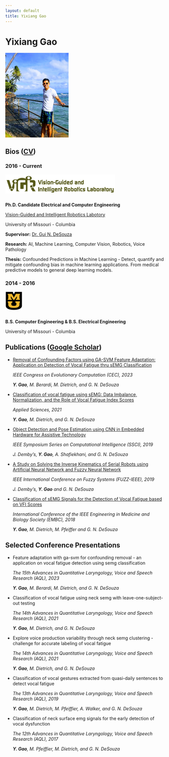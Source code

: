 ```yaml
---
layout: default
title: Yixiang Gao
---
```


# Yixiang Gao
<img src="assets/images/hawaii_embc_2018.jpg" alt="profile image" width="200px">

## Bios ([CV](assets/files/Yixiang_CV.pdf))

### 2016 - Current

<img style="padding-bottom: 10px;" src="assets/images/vigir.jpg" alt="ViGIR" height="60px">

**Ph.D. Candidate Electrical and Computer Engineering**

[Vision-Guided and Intelligent Robotics Labotory](http://vigir.missouri.edu/)

University of Missouri - Columbia

**Supervisor:** [Dr. Gui N. DeSouza](https://engineering.missouri.edu/faculty/guilherme-desouza/)

**Research:** AI, Machine Learning, Computer Vision, Robotics, Voice Pathology

**Thesis:** Confounded Predictions in Machine Learning - Detect, quantify and mitigate confounding bias in machine learning applications. From medical predictive models to general deep learning models.


### 2014 - 2016

<img style="padding-bottom: 10px;" src="assets/images/MU_logo.svg" alt="Mizzou" height="60px">

**B.S. Computer Engineering & B.S. Electrical Engineering**

University of Missouri - Columbia<br>

## Publications ([Google Scholar](https://scholar.google.com/citations?user=sXAhTcEAAAAJ&hl=en))

* [Removal of Confounding Factors using GA-SVM Feature Adaptation: Application on Detection of Vocal Fatigue thru sEMG Classification](https://ieeexplore.ieee.org/abstract/document/10253983)

  _IEEE Congress on Evolutionary Computation (CEC), 2023_

  _**Y. Gao**, M. Berardi, M. Dietrich, and G. N. DeSouza_

* [Classification of vocal fatigue using sEMG: Data Imbalance, Normalization, and the Role of Vocal Fatigue Index Scores](https://www.mdpi.com/2076-3417/11/10/4335)


  _Applied Sciences, 2021_

  _**Y. Gao**, M. Dietrich, and G. N. DeSouza_

* [Object Detection and Pose Estimation using CNN in Embedded Hardware for Assistive Technology](https://ieeexplore.ieee.org/abstract/document/9002767)

  _IEEE Symposium Series on Computational Intelligence (SSCI), 2019_

  _J. Demby’s, **Y. Gao**, A. Shafiekhani, and G. N. DeSouza_

* [A Study on Solving the Inverse Kinematics of Serial Robots using Artificial Neural Network and Fuzzy Neural Network](http://ieeexplore.ieee.org/stamp/stamp.jsp?tp=&arnumber=8858872&isnumber=8858787)

  _IEEE International Conference on Fuzzy Systems (FUZZ-IEEE), 2019_

  _J. Demby’s, **Y. Gao** and G. N. DeSouza_

* [Classification of sEMG Signals for the Detection of Vocal Fatigue based on VFI Scores](http://ieeexplore.ieee.org/stamp/stamp.jsp?tp=&arnumber=8513224&isnumber=8512178)

  _International Conference of the IEEE Engineering in Medicine and Biology Society (EMBC), 2018_

  _**Y. Gao**, M. Dietrich, M. Pfeiffer and G. N. DeSouza_

## Selected Conference Presentations

* Feature adaptation with ga-svm for confounding removal - an application on vocal fatigue detection using semg classification

  _The 15th Advances in Quantitative Laryngology, Voice and Speech Research (AQL), 2023_

  _**Y. Gao**, M. Berardi, M. Dietrich, and G. N. DeSouza_

* Classification of vocal fatigue using neck semg with leave-one-subject-out testing

  _The 14th Advances in Quantitative Laryngology, Voice and Speech Research (AQL), 2021_

  _**Y. Gao**, M. Dietrich, and G. N. DeSouza_

* Explore voice production variability through neck semg clustering - challenge for accurate labeling of vocal fatigue

  _The 14th Advances in Quantitative Laryngology, Voice and Speech Research (AQL), 2021_

  _**Y. Gao**, M. Dietrich, and G. N. DeSouza_

* Classification of vocal gestures extracted from quasi-daily sentences to detect vocal fatigue

  _The 13th Advances in Quantitative Laryngology, Voice and Speech Research (AQL), 2019_

  _**Y. Gao**, M. Dietrich, M. Pfeiffier, A. Walker, and G. N. DeSouza_

* Classification of neck surface emg signals for the early detection of vocal dysfunction

  _The 12th Advances in Quantitative Laryngology, Voice and Speech Research (AQL), 2017_

  _**Y. Gao**, M. Pfeiffier, M. Dietrich, and G. N. DeSouza_

<!--
You can use HTML elements in Markdown, such as the comment element, and they won't
be affected by a markdown parser. However, if you create an HTML element in your
markdown file, you cannot use markdown syntax within that element's contents.
-->
